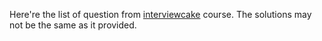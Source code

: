 Here're the list of question from [interviewcake](interviewcake.com) course. The solutions may not be the same as it provided.
